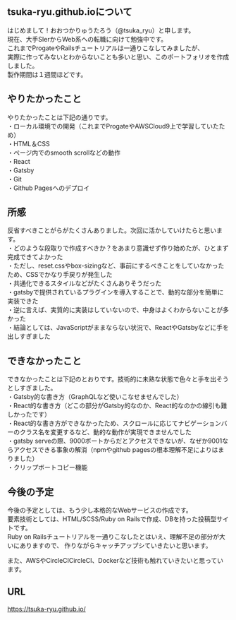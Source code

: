 ## tsuka-ryu.github.ioについて
はじめまして！おおつかりゅうたろう（@tsuka_ryu）と申します。<br>
現在、大手SIerからWeb系への転職に向けて勉強中です。<br>
これまでProgateやRailsチュートリアルは一通りこなしてみましたが、<br>
実際に作ってみないとわからないことも多いと思い、このポートフォリオを作成しました。<br>
製作期間は１週間ほどです。

## やりたかったこと
やりたかったことは下記の通りです。<br>
・ローカル環境での開発（これまでProgateやAWSCloud9上で学習していたため）<br>
・HTML＆CSS<br>
・ページ内でのsmooth scrollなどの動作<br>
・React<br>
・Gatsby<br>
・Git<br>
・Github Pagesへのデプロイ<br>

## 所感
反省すべきことがらがたくさんありました。次回に活かしていけたらと思います。<br>
・どのような段取りで作成すべきか？をあまり意識せず作り始めたが、ひとまず完成できてよかった<br>
・ただし、reset.cssやbox-sizingなど、事前にするべきことをしていなかったため、CSSでかなり手戻りが発生した<br>
・共通化できるスタイルなどがたくさんありそうだった<br>
・gatsbyで提供されているプラグインを導入することで、動的な部分を簡単に実装できた<br>
・逆に言えば、実質的に実装はしていないので、中身はよくわからないことが多かった<br>
・結論としては、JavaScriptがままならない状況で、ReactやGatsbyなどに手を出しすぎました<br>

## できなかったこと
できなかったことは下記のとおりです。技術的に未熟な状態で色々と手を出そうとしすぎました。<br>
・Gatsby的な書き方（GraphQLなど使いこなせませんでした）<br>
・React的な書き方（どこの部分がGatsby的なのか、React的なのかの線引も難しかったです）<br>
・React的な書き方ができなかったため、スクロールに応じてナビゲーションバーのクラス名を変更するなど、動的な動作が実現できませんでした<br>
・gatsby serveの際、9000ポートからだとアクセスできないが、なぜか9001ならアクセスできる事象の解消（npmやgithub pagesの根本理解不足によりはまりました）<br>
・クリップボートコピー機能<br>

## 今後の予定
今後の予定としては、もう少し本格的なWebサービスの作成です。<br>
要素技術としては、HTML/SCSS/Ruby on Railsで作成、DBを持った投稿型サイトです。<br>
Ruby on Railsチュートリアルを一通りこなしたとはいえ、理解不足の部分が大いにありますので、
作りながらキャッチアップシていきたいと思います。<br>

また、AWSやCircleCICircleCI、Dockerなど技術も触れていきたいと思っています。<br>

## URL
https://tsuka-ryu.github.io/